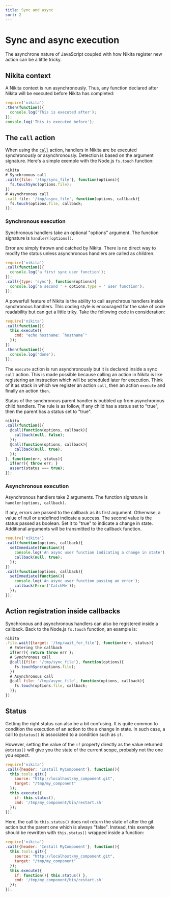 ```yaml
---
title: Sync and async
sort: 2
---
```


# Sync and async execution

The asynchrone nature of JavaScript coupled with how Nikita register new action can be a little tricky.

## Nikita context

A Nikita context is run asynchronously. Thus, any function declared after Nikita will be executed before Nikita has completed:

```js
require('nikita')
.then(function(){
  console.log('This is executed after');
});
console.log('This is executed before');
```

## The `call` action

When using the [`call`] action, handlers in Nikita are be executed synchronously or asynchronously. Detection is based on the argument signature. Here's a simple exemple with the Node.js `fs.touch` function:

```js
nikita
# Synchronous call
.call({file: '/tmp/sync_file'}, function(options){
  fs.touchSync(options.file);
})
# Asynchronous call
.call file: '/tmp/async_file', function(options, callback){
  fs.touch(options.file, callback;
)};
```

### Synchronous execution

Synchronous handlers take an optional "options" argument. The function signature is `handler([options])`.

Error are simply thrown and catched by Nikita. There is no direct way to modify the status unless asynchronous handlers are called as children.

```js
require('nikita')
.call(function(){
  console.log('a first sync user function');
});
.call({type: 'sync'}, function(options){
  console.log('a second ' + options.type + ' user function');
});
```

A powerfull feature of Nikita is the ability to call asynchrous handlers inside synchronous handlers. This coding style is encouraged for the sake of code readability but can get a little triky. Take the following code in consideration:

```js
require('nikita')
.call(function(){
  this.execute({
    cmd: "echo hostname: `hostname`"
  });
})
.then(function(){
  console.log('done');
});
```

The `execute` action is run asynchronously but it is declared inside a sync `call` action. This is made possible because calling an action in Nikita is like registering an instruction which will be scheduled later for execution. Think of it as stack in which we register an action `call`, then an action `execute` and finally an action `then`.

Status of the synchronous parent handler is bubbled up from asynchronous child handlers. The rule is as follow, if any child has a status set to "true", then the parent has a status set to "true".

```js
nikita
.call(function(){
  @call(function(options, callback){
    callback(null, false);
  });
  @call(function(options, callback){
    callback(null, true);
  });
}, function(err, status){
  if(err){ throw err; }
  assert(status === true);
});
```

### Asynchronous execution

Asynchronous handlers take 2 arguments. The function signature is `handler(options, callback)`.

If any, errors are passed to the callback as its first argument. Otherwise, a value of null or undefined indicate a success. The second value is the status passed as boolean. Set it to "true" to indicate a change in state. Additional arguments will be transmitted to the callback function.

```js
require('nikita')
.call(function(options, callback){
  setImmediate(function(){
    console.log('An async user function indicating a change in state');
    callback(null, true);
  });
})
.call(function(options, callback){
  setImmediate(function(){
    console.log('An async user function passing an error');
    callback(Error('CatchMe'));
  });
});
```

## Action registration inside callbacks

Synchronous and asynchronous handlers can also be registered inside a callback. Back to the Node.js `fs.touch` function, an example is:

```js
nikita
.file.wait({target: '/tmp/wait_for_file'}, function(err, status){
  # Entering the callback
  if(err){ return throw err };
  # Synchronous call
  @call({file: '/tmp/sync_file'}, function(options){
    fs.touchSync(options.file);
  })
  # Asynchronous call
  @call file: '/tmp/async_file', function(options, callback){
    fs.touch(options.file, callback;
  )};
})
```

## Status

Getting the right status can also be a bit confusing. It is quite common to condition the execution of an action to the a change in state. In such case, a call to `@status()` is associated to a condition such as `if`.

However, setting the value of the `if` property directly as the value returned `@status()` will give you the state of the current scope, probably not the one you expect.

```js
require('nikita')
.call({header: 'Install MyComponent'}, function(){
  this.tools.git({
    source: "http://localhost/my_component.git",
    target: "/tmp/my_component"
  });
  this.execute({
    if: this.status(),
    cmd: '/tmp/my_component/bin/restart.sh'
  });
});
```

Here, the call to `this.status()` does not return the state of after the git action but the parent one which is always "false". Instead, this exemple should be rewritten with `this.status()` wrapped inside a function:

```js
require('nikita')
.call({header: 'Install MyComponent'}, function(){
  this.tools.git({
    source: "http://localhost/my_component.git",
    target: "/tmp/my_component"
  });
  this.execute({
    if: function(){ this.status() },
    cmd: '/tmp/my_component/bin/restart.sh'
  });
});
```

[`call`]: ../call
